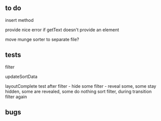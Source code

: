 ## to do

insert method

provide nice error if getText doesn't provide an element

move munge sorter to separate file?

## tests

filter

updateSortData


layoutComplete test after
  filter - hide some
  filter - reveal some, some stay hidden, some are revealed, some do nothing
  sort
  filter, during transition filter again



## bugs

